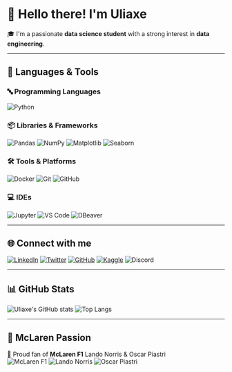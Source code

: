 # 👋 Hello there! I'm Uliaxe

🎓 I'm a passionate **data science student** with a strong interest in **data engineering**.  

---

## 🧠 Languages & Tools

### 🔤 Programming Languages  

![Python](https://img.shields.io/badge/Python-3776AB?style=for-the-badge&logo=python&logoColor=white)

### 📦 Libraries & Frameworks  

![Pandas](https://img.shields.io/badge/Pandas-150458?style=for-the-badge&logo=pandas&logoColor=white)
![NumPy](https://img.shields.io/badge/NumPy-013243?style=for-the-badge&logo=numpy&logoColor=white)
![Matplotlib](https://img.shields.io/badge/Matplotlib-0081C9?style=for-the-badge&logo=matplotlib&logoColor=white)
![Seaborn](https://img.shields.io/badge/Seaborn-FF9800?style=for-the-badge&logo=seaborn&logoColor=white)

### 🛠️ Tools & Platforms  

![Docker](https://img.shields.io/badge/Docker-2496ED?style=for-the-badge&logo=docker&logoColor=white)
![Git](https://img.shields.io/badge/Git-F05032?style=for-the-badge&logo=git&logoColor=white)
![GitHub](https://img.shields.io/badge/GitHub-181717?style=for-the-badge&logo=github&logoColor=white)

### 💻 IDEs  

![Jupyter](https://img.shields.io/badge/Jupyter-F37626?style=for-the-badge&logo=jupyter&logoColor=white)
![VS Code](https://img.shields.io/badge/VS%20Code-007ACC?style=for-the-badge&logo=visual-studio-code&logoColor=white)
![DBeaver](https://img.shields.io/badge/DBeaver-0078D7?style=for-the-badge&logo=dbeaver&logoColor=white)

---

## 🌐 Connect with me

[![LinkedIn](https://img.shields.io/badge/LinkedIn-0077B5?style=for-the-badge&logo=linkedin&logoColor=white)](https://www.linkedin.com/in/uliaxe)
[![Twitter](https://img.shields.io/badge/Twitter-1DA1F2?style=for-the-badge&logo=twitter&logoColor=white)](https://twitter.com/uliaxe)
[![GitHub](https://img.shields.io/badge/GitHub-181717?style=for-the-badge&logo=github&logoColor=white)](https://github.com/uliaxe)
[![Kaggle](https://img.shields.io/badge/Kaggle-20BEFF?style=for-the-badge&logo=kaggle&logoColor=white)](https://www.kaggle.com/uliaxe)
![Discord](https://img.shields.io/badge/Discord-5865F2?style=for-the-badge&logo=discord&logoColor=white)

---

## 📊 GitHub Stats

![Uliaxe's GitHub stats](https://github-readme-stats.vercel.app/api?username=uliaxe&show_icons=true&theme=radical&hide_title=false)
![Top Langs](https://github-readme-stats.vercel.app/api/top-langs/?username=uliaxe&layout=compact&theme=radical)

---

## 🧡 McLaren Passion

🧡 Proud fan of **McLaren F1** Lando Norris & Oscar Piastri  
![McLaren F1](https://img.shields.io/badge/McLaren%20F1-Team%20Spirit-orange?style=for-the-badge&logo=formula1&logoColor=white)
![![Lando Norris](https://img.shields.io/badge/Lando%20Norris-FF8700?style=for-the-badge&logo=lando-norris&logoColor=white)](https://www.instagram.com/lando/)
![![Oscar Piastri](https://img.shields.io/badge/Oscar%20Piastri-0078D7?style=for-the-badge&logo=oscar-piastri&logoColor=white)](https://www.instagram.com/oscarpiastri/)
